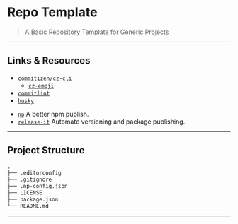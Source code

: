 # Repo Template

> A Basic Repository Template for Generic Projects

---

## Links & Resources

* [`commitizen/cz-cli`](https://github.com/commitizen/cz-cli)
  * [`cz-emoji`](https://github.com/ngryman/cz-emoji)
* [`commitlint`](https://github.com/conventional-changelog/commitlint)
* [`husky`](https://github.com/typicode/husky)

[](.)

* [`np`](https://github.com/sindresorhus/np) A better npm publish.
* [`release-it`](https://github.com/release-it/release-it) Automate versioning and package publishing.

---

## Project Structure

```md
.
├── .editorconfig
├── .gitignore
├── .np-config.json
├── LICENSE
├── package.json
└── README.md
```

---
